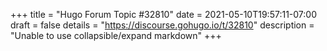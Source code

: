 +++
title = "Hugo Forum Topic #32810"
date = 2021-05-10T19:57:11-07:00
draft = false
details = "https://discourse.gohugo.io/t/32810"
description = "Unable to use collapsible/expand markdown"
+++
